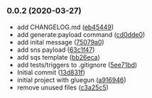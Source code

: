 ## <small>0.0.2 (2020-03-27)</small>

* add CHANGELOG.md ([eb45449](https://github.com/robsonalvesbh/serverless-triggers/commit/eb45449))
* add generate:payload command ([cd0dde0](https://github.com/robsonalvesbh/serverless-triggers/commit/cd0dde0))
* add inital message ([75079a0](https://github.com/robsonalvesbh/serverless-triggers/commit/75079a0))
* add sns payload ([63c1f47](https://github.com/robsonalvesbh/serverless-triggers/commit/63c1f47))
* add sqs template ([bb26eca](https://github.com/robsonalvesbh/serverless-triggers/commit/bb26eca))
* add tests/triggers to .gitignore ([5ee71bd](https://github.com/robsonalvesbh/serverless-triggers/commit/5ee71bd))
* Initial commit ([13d831f](https://github.com/robsonalvesbh/serverless-triggers/commit/13d831f))
* initial project with gluegun ([a916946](https://github.com/robsonalvesbh/serverless-triggers/commit/a916946))
* remove unused files ([c3a25c5](https://github.com/robsonalvesbh/serverless-triggers/commit/c3a25c5))



